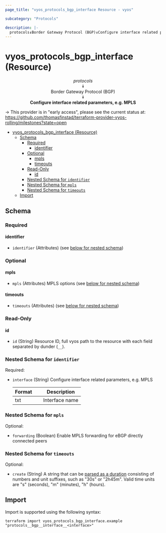 ```yaml
---
page_title: "vyos_protocols_bgp_interface Resource - vyos"

subcategory: "Protocols"

description: |-
  protocols⯯Border Gateway Protocol (BGP)⯯Configure interface related parameters, e.g. MPLS
---
```


# vyos_protocols_bgp_interface (Resource)
<center>


*protocols*  
⯯  
Border Gateway Protocol (BGP)  
⯯  
**Configure interface related parameters, e.g. MPLS**


</center>

-> This provider is in "early access", please see the current status at: https://github.com/thomasfinstad/terraform-provider-vyos-rolling/milestones?state=open

<!--TOC-->

- [vyos_protocols_bgp_interface (Resource)](#vyos_protocols_bgp_interface-resource)
  - [Schema](#schema)
    - [Required](#required)
      - [identifier](#identifier)
    - [Optional](#optional)
      - [mpls](#mpls)
      - [timeouts](#timeouts)
    - [Read-Only](#read-only)
      - [id](#id)
    - [Nested Schema for `identifier`](#nested-schema-for-identifier)
    - [Nested Schema for `mpls`](#nested-schema-for-mpls)
    - [Nested Schema for `timeouts`](#nested-schema-for-timeouts)
  - [Import](#import)

<!--TOC-->

<!-- schema generated by tfplugindocs -->
## Schema

### Required

#### identifier
- `identifier` (Attributes) (see [below for nested schema](#nestedatt--identifier))

### Optional

#### mpls
- `mpls` (Attributes) MPLS options (see [below for nested schema](#nestedatt--mpls))
#### timeouts
- `timeouts` (Attributes) (see [below for nested schema](#nestedatt--timeouts))

### Read-Only

#### id
- `id` (String) Resource ID, full vyos path to the resource with each field separated by dunder (`__`).

<a id="nestedatt--identifier"></a>
### Nested Schema for `identifier`

Required:

- `interface` (String) Configure interface related parameters, e.g. MPLS

    |  Format  &emsp;|  Description     |
    |----------|------------------|
    |  txt     &emsp;|  Interface name  |


<a id="nestedatt--mpls"></a>
### Nested Schema for `mpls`

Optional:

- `forwarding` (Boolean) Enable MPLS forwarding for eBGP directly connected peers


<a id="nestedatt--timeouts"></a>
### Nested Schema for `timeouts`

Optional:

- `create` (String) A string that can be [parsed as a duration](https://pkg.go.dev/time#ParseDuration) consisting of numbers and unit suffixes, such as &#34;30s&#34; or &#34;2h45m&#34;. Valid time units are &#34;s&#34; (seconds), &#34;m&#34; (minutes), &#34;h&#34; (hours).

## Import

Import is supported using the following syntax:

```shell
terraform import vyos_protocols_bgp_interface.example "protocols__bgp__interface__<interface>"
```

